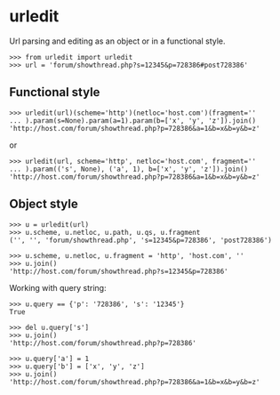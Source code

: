 urledit
=======
Url parsing and editing as an object or in a functional style.

    >>> from urledit import urledit
    >>> url = 'forum/showthread.php?s=12345&p=728386#post728386'

Functional style
----------------
    >>> urledit(url)(scheme='http')(netloc='host.com')(fragment=''
    ... ).param(s=None).param(a=1).param(b=['x', 'y', 'z']).join()
    'http://host.com/forum/showthread.php?p=728386&a=1&b=x&b=y&b=z'

or

    >>> urledit(url, scheme='http', netloc='host.com', fragment=''
    ... ).param(('s', None), ('a', 1), b=['x', 'y', 'z']).join()
    'http://host.com/forum/showthread.php?p=728386&a=1&b=x&b=y&b=z'

Object style
------------
    >>> u = urledit(url)
    >>> u.scheme, u.netloc, u.path, u.qs, u.fragment
    ('', '', 'forum/showthread.php', 's=12345&p=728386', 'post728386')

    >>> u.scheme, u.netloc, u.fragment = 'http', 'host.com', ''
    >>> u.join()
    'http://host.com/forum/showthread.php?s=12345&p=728386'

Working with query string:

    >>> u.query == {'p': '728386', 's': '12345'}
    True

    >>> del u.query['s']
    >>> u.join()
    'http://host.com/forum/showthread.php?p=728386'

    >>> u.query['a'] = 1
    >>> u.query['b'] = ['x', 'y', 'z']
    >>> u.join()
    'http://host.com/forum/showthread.php?p=728386&a=1&b=x&b=y&b=z'